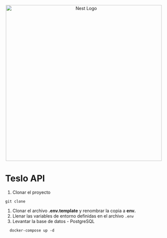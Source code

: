 <p align="center">
  <a href="http://nestjs.com/" target="blank"><img src="https://nestjs.com/img/logo-small.svg" width="500" alt="Nest Logo" /></a>
</p>

# Teslo API
1. Clonar el proyecto
```
git clone 
```
1. Clonar el archivo __.env.template__ y renombrar la copia a __env.__
2. Llenar las variables de entorno definidas en el archivo ```.env```
3. Levantar la base de datos - PostgreSQL
```
  docker-compose up -d
```
